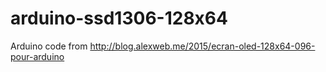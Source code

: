 # arduino-ssd1306-128x64
Arduino code from http://blog.alexweb.me/2015/ecran-oled-128x64-096-pour-arduino
